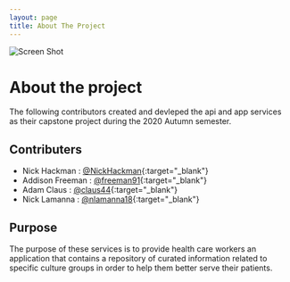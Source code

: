 ```yaml
---
layout: page
title: About The Project
---
```


![Screen Shot](../assets/home.png)

# About the project

The following contributors created and devleped the api and app services as their capstone project during the 2020 Autumn semester.

## Contributers

- Nick Hackman : [@NickHackman](https://github.com/NickHackman){:target="_blank"}
- Addison Freeman : [@freeman91](https://github.com/freeman91){:target="_blank"}
- Adam Claus : [@claus44](https://github.com/claus44){:target="_blank"}
- Nick Lamanna : [@nlamanna18](https://github.com/nlamanna18){:target="_blank"}


## Purpose

The purpose of these services is to provide health care workers an application that contains a repository of curated information related to specific culture groups in order to help them better serve their patients.

